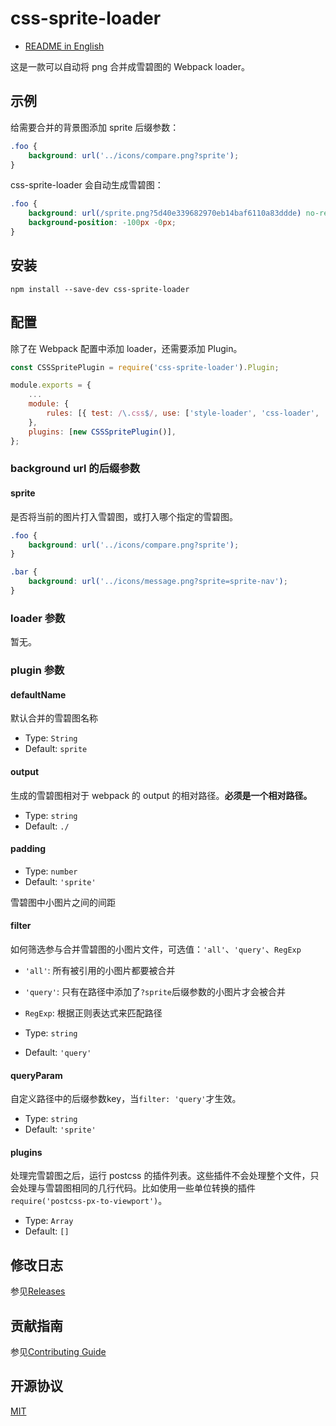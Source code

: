 # css-sprite-loader

- [README in English](README.md)

这是一款可以自动将 png 合并成雪碧图的 Webpack loader。

## 示例

给需要合并的背景图添加 sprite 后缀参数：

``` css
.foo {
    background: url('../icons/compare.png?sprite');
}
```

css-sprite-loader 会自动生成雪碧图：

``` css
.foo {
    background: url(/sprite.png?5d40e339682970eb14baf6110a83ddde) no-repeat;
    background-position: -100px -0px;
}
```

## 安装

``` shell
npm install --save-dev css-sprite-loader
```

## 配置

除了在 Webpack 配置中添加 loader，还需要添加 Plugin。

``` javascript
const CSSSpritePlugin = require('css-sprite-loader').Plugin;

module.exports = {
    ...
    module: {
        rules: [{ test: /\.css$/, use: ['style-loader', 'css-loader', 'css-sprite-loader'] }],
    },
    plugins: [new CSSSpritePlugin()],
};
```

### background url 的后缀参数

#### sprite

是否将当前的图片打入雪碧图，或打入哪个指定的雪碧图。

``` css
.foo {
    background: url('../icons/compare.png?sprite');
}

.bar {
    background: url('../icons/message.png?sprite=sprite-nav');
}
```

<!-- #### retina
是否添加雪碧图，这个参数接受一个雪碧图的路径，如果你没有设置路径我们将会从当前图片相同目录下查找带有@2x后缀的图片。实际上你也可以是用retina3x 或者 retina4x的后缀，甚至更多这种格式的参数，我们将会一一适配。

- Type: `string`
- Default: 'background_sprite'
 -->

### loader 参数

暂无。

### plugin 参数

#### defaultName

默认合并的雪碧图名称

- Type: `String`
- Default: `sprite`

#### output

生成的雪碧图相对于 webpack 的 output 的相对路径。**必须是一个相对路径。**

- Type: `string`
- Default: `./`

#### padding

- Type: `number`
- Default: `'sprite'`

雪碧图中小图片之间的间距

#### filter

如何筛选参与合并雪碧图的小图片文件，可选值：`'all'`、`'query'`、`RegExp`

- `'all'`: 所有被引用的小图片都要被合并
- `'query'`: 只有在路径中添加了`?sprite`后缀参数的小图片才会被合并
- `RegExp`: 根据正则表达式来匹配路径

- Type: `string`
- Default: `'query'`

#### queryParam

自定义路径中的后缀参数key，当`filter: 'query'`才生效。

- Type: `string`
- Default: `'sprite'`

#### plugins

处理完雪碧图之后，运行 postcss 的插件列表。这些插件不会处理整个文件，只会处理与雪碧图相同的几行代码。比如使用一些单位转换的插件`require('postcss-px-to-viewport')`。

- Type: `Array`
- Default: `[]`

## 修改日志

参见[Releases](https://github.com/vusion/css-sprite-loader/releases)

## 贡献指南

参见[Contributing Guide](https://github.com/vusion/DOCUMENTATION/issues/4)

## 开源协议

[MIT](LICENSE)

